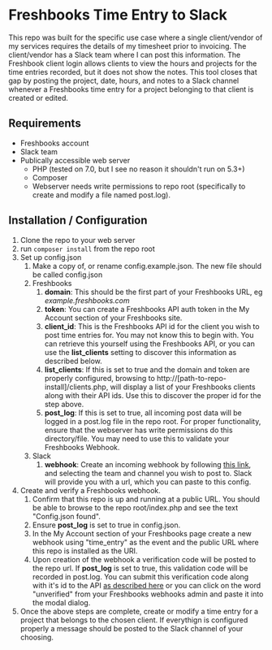 # Freshbooks Time Entry to Slack

This repo was built for the specific use case where a single client/vendor of my services requires the details of my timesheet prior to invoicing. The client/vendor has a Slack team where I can post this information. The Freshbook client login allows clients to view the hours and projects for the time entries recorded, but it does not show the notes. This tool closes that gap by posting the project, date, hours, and notes to a Slack channel whenever a Freshbooks time entry for a project belonging to that client is created or edited.

## Requirements

* Freshbooks account
* Slack team
* Publically accessible web server
    * PHP (tested on 7.0, but I see no reason it shouldn't run on 5.3+)
    * Composer
    * Webserver needs write permissions to repo root (specifically to create and modify a file named post.log).
    
## Installation / Configuration

1. Clone the repo to your web server
1. run `composer install` from the repo root
1. Set up config.json
    1. Make a copy of, or rename config.example.json. The new file should be called config.json
    1. Freshbooks
        1. **domain**: This should be the first part of your Freshbooks URL, eg *example.freshbooks.com*
        1. **token**: You can create a Freshbooks API auth token in the My Account section of your Freshbooks site.
        1. **client_id**: This is the Freshbooks API id for the client you wish to post time entries for. You may not know this to begin with. You can retrieve this yourself using the Freshbooks API, or you can use the **list_clients** setting to discover this information as described below.
        1. **list_clients**: If this is set to true and the domain and token are properly configured, browsing to http://[path-to-repo-install]/clients.php, will display a list of your Freshbooks clients along with their API ids. Use this to discover the proper id for the step above.
        1. **post_log**: If this is set to true, all incoming post data will be logged in a post.log file in the repo root. For proper functionality, ensure that the webserver has write permissions do this directory/file. You may need to use this to validate your Freshbooks Webhook.
    1. Slack
        1. **webhook**: Create an incoming webhook by following [this link](https://my.slack.com/services/new/incoming-webhook/), and selecting the team and channel you wish to post to. Slack will provide you with a url, which you can paste to this config.
1. Create and verify a Freshbooks webhook. 
    1. Confirm that this repo is up and running at a public URL. You should be able to browse to the repo root/index.php and see the text "Config.json found".
    1. Ensure **post_log** is set to true in config.json.
    1. In the My Account section of your Freshbooks page create a new webhook using "time_entry" as the event and the public URL where this repo is installed as the URI.
    1. Upon creation of the webhook a verification code will be posted to the repo url. If **post_log** is set to true, this validation code will be recorded in post.log. You can submit this verification code along with it's id to the API [as described here](https://www.freshbooks.com/developers/webhooks) or you can click on the word "unverified" from your Freshbooks webhooks admin and paste it into the modal dialog.
1. Once the above steps are complete, create or modify a time entry for a project that belongs to the chosen client. If everythign is configured properly a message should be posted to the Slack channel of your choosing.
    
